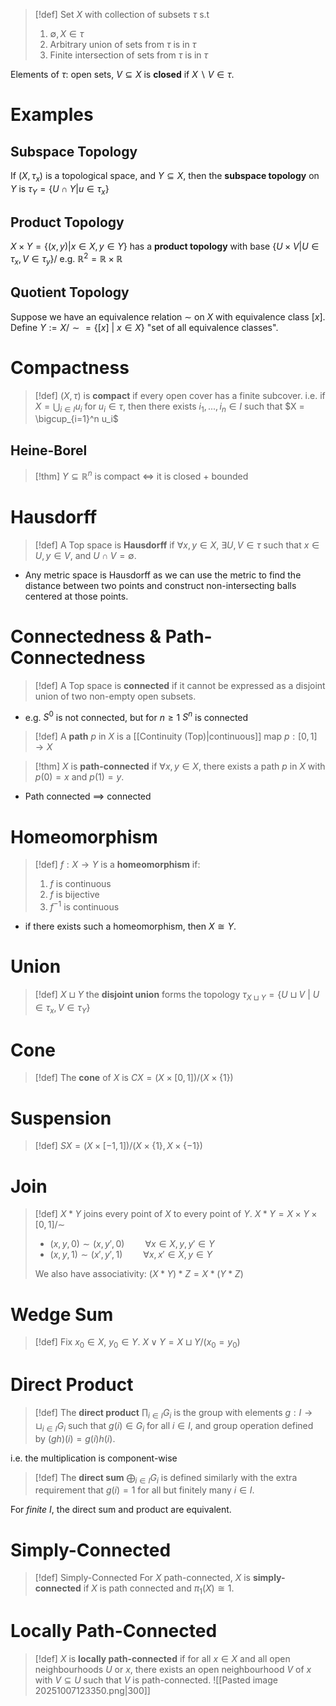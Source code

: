 >[!def] 
>Set $X$ with collection of subsets $\tau$ s.t
>1. $\emptyset, X \in \tau$ 
>2. Arbitrary union of sets from $\tau$ is in $\tau$
>3. Finite intersection of sets from $\tau$ is in $\tau$

Elements of $\tau$: open sets, $V \subseteq X$ is **closed** if $X\backslash V \in \tau$.

# Examples

## Subspace Topology

If $(X,\tau_x)$ is a topological space, and $Y \subseteq X$, then the **subspace topology** on $Y$ is $\tau_Y = \{U\cap Y | u \in \tau_x\}$

## Product Topology

$X \times Y = \{(x,y) | x \in X, y \in Y\}$ has a **product topology** with base $\{U \times V|U \in \tau_x, V \in \tau_y\}$/
e.g. $\mathbb{R}^2 = \mathbb{R} \times \mathbb{R}$

## Quotient Topology

Suppose we have an equivalence relation $\sim$ on $X$ with equivalence class $[x]$. Define $Y := X/\sim = \{[x] \:|\: x \in X\}$ "set of all equivalence classes".  

# Compactness

>[!def] 
>$(X,\tau)$ is **compact** if every open cover has a finite subcover. i.e. if $X = \bigcup_{i \in I} u_i$ for $u_i \in \tau$, then there exists $i_1,...,i_n \in I$ such that $X = \bigcup_{i=1}^n u_i$

## Heine-Borel

>[!thm]
>$Y \subseteq \mathbb{R}^n$ is compact $\iff$ it is closed + bounded


# Hausdorff

>[!def] 
>A Top space is **Hausdorff** if $\forall x,y \in X$, $\exists U,V \in \tau$ such that $x \in U, y \in V$, and $U \cap V = \emptyset$.
>
- Any metric space is Hausdorff as we can use the metric to find the distance between two points and construct non-intersecting balls centered at those points.

# Connectedness & Path-Connectedness

>[!def] 
>A Top space is **connected** if it cannot be expressed as a disjoint union of two non-empty open subsets.

- e.g. $S^0$ is not connected, but for $n\geq 1$ $S^n$ is connected

>[!def]
>A **path** $p$ in $X$ is a [[Continuity (Top)|continuous]] map $p:[0,1] \to X$

>[!thm] 
>$X$ is **path-connected** if $\forall x,y \in X$, there exists a path $p$ in $X$ with $p(0)=x$ and $p(1)=y$.

- Path connected $\implies$ connected


# Homeomorphism

>[!def] 
>$f:X\to Y$ is a **homeomorphism** if:
>1. $f$ is continuous
>2. $f$ is bijective
>3. $f^{-1}$ is continuous

- if there exists such a homeomorphism, then $X \cong Y$.


# Union

>[!def]
>$X \sqcup Y$ the **disjoint union** forms the topology $\tau_{X\sqcup Y} = \{U \sqcup V \:|\: U \in \tau_x, V \in \tau_Y\}$


# Cone

>[!def] 
>The **cone** of $X$ is $CX= (X \times [0,1]) / (X \times \{1\})$


# Suspension

>[!def] 
>$SX = (X \times [-1,1]) / (X\times \{1\}, X \times \{-1\})$


# Join

>[!def] 
>$X * Y$ joins every point of $X$ to every point of $Y$.
>$X * Y = X \times Y \times [0,1] / \sim$
>- $(x,y,0) \sim (x,y',0)\quad\quad \forall x\in X, y,y' \in Y$
>- $(x,y,1) \sim (x',y',1)\quad\quad \forall x,x'\in X, y \in Y$
>  
>  We also have associativity: $(X*Y)*Z = X*(Y*Z)$


# Wedge Sum

>[!def]
>Fix $x_0 \in X$, $y_0\in Y$. $X \vee Y = X \sqcup Y / (x_0=y_0)$ 


# Direct Product

>[!def] 
>The **direct product** $\prod_{i \in I} G_i$ is the group with elements $g: I \to \sqcup_{i \in I} G_i$  such that $g(i) \in G_i$ for all $i \in I$, and group operation defined by $(gh)(i) = g(i)h(i)$.

i.e. the multiplication is component-wise

>[!def]
>The **direct sum** $\bigoplus_{i\in I}G_i$ is defined similarly with the extra requirement that $g(i)=1$ for all but finitely many $i \in I$.

For *finite* $I$, the direct sum and product are equivalent.


# Simply-Connected

>[!def] Simply-Connected
>For $X$ path-connected, $X$ is **simply-connected** if $X$ is path connected and $\pi_1(X)\cong 1$.


# Locally Path-Connected

>[!def] 
>$X$ is **locally path-connected** if for all $x \in X$ and all open neighbourhoods $U$ or $x$, there exists an open neighbourhood $V$ of $x$ with $V \subseteq U$ such that $V$ is path-connected.
>![[Pasted image 20251007123350.png|300]]





